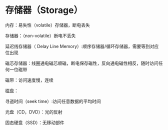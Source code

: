 # 存储器（Storage）

内存：易失性（volatile）存储器，断电丢失

存储器：（non-volatile）断电不丢失

延迟线存储器（ Delay Line Memory）:顺序存储器/循环存储器，需要等到对应位出现

磁芯存储器：线圈通电磁芯顺磁，断电保存磁性，反向通电磁性相反，随时访问任何一位磁带

磁带：访问速度慢，连续

磁盘：

寻道时间（seek time）:访问任意数据的平均时间

光盘（CD，DVD）：光的反射

固态硬盘（SSD）：无移动部件